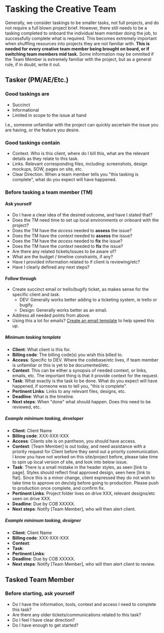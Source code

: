 # Tasking the Creative Team

Generally, we consider taskings to be smaller tasks, not full projects, and do not require a full blown project brief. However, there still needs to be a tasking completed to onboard the individual team member doing the job, to successfully complete what is required. This becomes extremely important when shuffling resources into projects they are not familiar with. **This is needed for every creative team member being brought on board, or if switching team members mid task.** Some information may be ommited if the Team Member is extremely familiar with the project, but as a general rule, if in doubt, write it out.

## Tasker (PM/AE/Etc.)

### Good taskings are

- Succinct
- Informational
- Limited in scope to the issue at hand

I.e., someone unfamiliar with the project can quickly ascertain the issue you are having, or the feature you desire.

### Good taskings contain

- Context. Who is this client, where do I bill this, what are the relevant details as they relate to this task.
- Links. Relevant corresponding files, including: screenshots, design mockups, SOW, pages on site, etc.
- Clear Direction. When a team member tells you "this tasking is complete", what do you expect will have happened.

### Before tasking a team member (TM)

#### Ask yourself

- Do I have a clear idea of the desired outcome, and have I stated that?
- Does the TM need time to set up local environments or onboard with the project?
- Does the TM have the *access* needed to **assess** the issue?
- Does the TM have the *context* needed to **assess** the issue?
- Does the TM have the *access* needed to **fix** the issue?
- Does the TM have the *context* needed to **fix** the issue?
- Are there any related tickets/issues to be aware of?
- What are the budget / timeline constraints, if any?
- Have I provided information related to if client is reviewing/etc?
- Have I clearly defined any next steps?

#### Follow through

- Create succinct email or trello/bugify ticket, as makes sense for the specific client and task.
  - DEV: Generally works better adding to a ticketing system, ie trello or bugify.
  - Design: Generally works better as an email.
- Address all needed points from above.
- Using this a lot for emails? [Create an email template](https://support.google.com/a/users/answer/9308990?hl=en) to help speed this up.

##### Minimum tasking template

- **Client**: What client is this for.
- **Billing code**: The billing code(s) you wish this billed to.
- **Access**: Specific to DEV. Where the codebase/etc lives, if team member is unfamiliar or this is yet to be documented/etc.
- **Context**: This can be either a synopsis of needed context, or links, emails, etc. The important thing is that it provide context for the request.
- **Task**: What exactly is the task to be done. What do you expect will have happened, if someone was to tell you, "this is complete".
- **Pertinent Links**: Links to any relevant files, designs, etc.
- **Deadline**: What is the timeline.
- **Next steps**: When "done" what should happen. Does this need to be reviewed, etc.

##### Example minimum tasking, developer

- **Client**: Client Name
- **Billing code**: XXX-XXX-XXX
- **Access**: Clients site is on pantheon, you should have access.
- **Context**: [Team Member] is out today, and need assistance with a priority request for Client before they send out a priority communication. I know you have not worked on this site/project before, please take time to spin up local version of site, and look into below issue.
- **Task**: There is a small mistake in the header styles, as seen [link to page]. Styles should reflect final approved design, seen here [link to flat]. Since this is a minor change, client expressed they do not wish to take time to approve on dev/stg before going to production. Please push to production once complete, and confirm fix.
- **Pertinent Links**: Project folder lives on drive XXX, relevant designs/etc seen on drive XXX.
- **Deadline**: Due by COB XXXXX.
- **Next steps**: Notify [Team Member], who will then alert client.

##### Example minimum tasking, designer

- **Client**: Client Name
- **Billing code**: XXX-XXX-XXX
- **Context**:
- **Task**:
- **Pertinent Links**:
- **Deadline**: Due by COB XXXXX.
- **Next steps**: Notify [Team Member], who will then alert client to review.

## Tasked Team Member

### Before starting, ask yourself

- Do I have the information, tools, context and access I need to complete this task?
- Are there any older tickets/communications related to this task?
- Do I feel I have clear direction?
- Do I have enough to get started?

